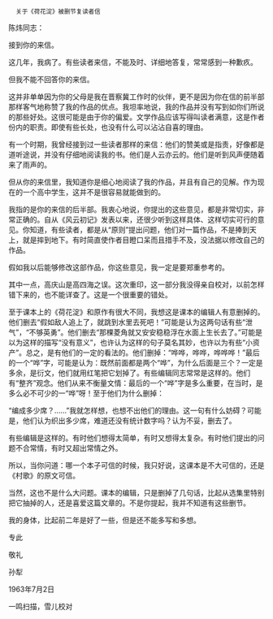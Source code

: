       关于《荷花淀》被删节复读者信 

  陈炜同志： 

  接到你的来信。 

  这几年，我病了。有些读者来信，不能及时、详细地答复，常常感到一种歉疚。 

  但我不能不回答你的来信。 

  这并非单单因为你的父母是我在晋察冀工作时的伙伴，更不是因为你在信的前半部那样客气地称赞了我的作品的优点。我坦率地说，我的作品并没有写到如你们所说的那些好处。这很可能是由于你的偏爱。文学作品应该写得叫读者满意，这是作者份内的职责。即使有些长处，也没有什么可以沾沾自喜的理由。 

  有一个时期，我曾经接到过一些读者那样的来信：他们的赞美或是指责，好像都是道听途说，并没有仔细地阅读我的书。他们是人云亦云的。他们是听到风声便随着来了雨声的。 

  但从你的来信里，我知道你是细心地阅读了我的作品，并且有自己的见解。作为现在的一个高中学生，这并不是很容易就能做到的。 

  我指的是你的来信的后半部。我衷心地说，你提出的这些意见，都是非常切实，非常正确的。自从《风云初记》发表以来，还很少听到这样具体、这样切实可行的意见。你知道，有些读者，都是从“原则”提出问题，他们对一篇作品，不是捧到天上，就是摔到地下。有时简直使作者目瞪口呆而且措手不及，没法据以修改自己的作品。 

  假如我以后能够修改这部作品，你这些意见，我一定是要郑重参考的。 

  其中一点，高庆山是高四海之误。这次重印，这一部分我没得亲自校对，以前怎样错下来的，也不能详查了。这是一个很重要的错处。 

  至于课本上的《荷花淀》和原作有很大不同，我想这是课本的编辑人有意删掉的。他们删去“假如敌人追上了，就跳到水里去死吧！”可能是认为这两句话有些“泄气”，“不够英勇”。他们删去“那棵菱角就又安安稳稳浮在水面上生长去了。”可能是以为这样的描写“没有意义”，也许认为这样的句子莫名其妙，也许以为有些“小资产”。总之，是有他们的一定的看法的。他们删掉：“哗哗，哗哗，哗哗哗！”最后的一个“哗”字，可能是认为：既然前面都是两个“哗”，为什么后面是三个？一定是多余，是衍文，他们就用红笔把它划掉了。有些编辑同志常常是这样的。他们有“整齐”观念。他们从来不衡量文情：最后的一个“哗”字是多么重要，在当时，是多么必不可少的一“哗”呀！至于他们为什么删掉： 

  “编成多少席？……”我就怎样想，也想不出他们的理由。这一句有什么妨碍？可能是，他们认为织出多少席，难道还没有统计数字吗？认为不妥，删去了。 

  有些编辑是这样的。有时他们想得太简单，有时又想得太复杂。有时他们提出的问题不合常情，有时又超出常情之外。 

  所以，当你问道：哪一个本子可信的时候，我只好说，这课本是不大可信的，还是《村歌》的原文可信。 

  当然，这也不是什么大问题。课本的编辑，只是删掉了几句话，比起从选集里特别把它抽掉的人，还是喜爱这篇文章的。不是你提起，我并不知道有这些删节。 

  我的身体，比起前二年是好了一些，但是还不能多写和多想。 

  专此 

  敬礼 

  孙犁 

  1963年7月2日 

  一鸣扫描，雪儿校对 

